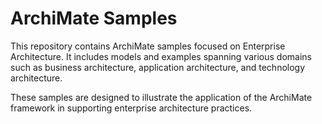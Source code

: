 # ArchiMate Samples

This repository contains ArchiMate samples focused on Enterprise Architecture. 
It includes models and examples spanning various domains such as business architecture, application architecture, and technology architecture. 

These samples are designed to illustrate the application of the ArchiMate framework in supporting enterprise architecture practices.

